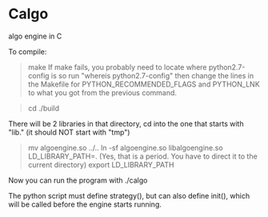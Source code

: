 Calgo
=====

algo engine in C

To compile:

> make
If make fails, you probably need to locate where python2.7-config is
so run "whereis python2.7-config" then change the lines in the Makefile
for PYTHON_RECOMMENDED_FLAGS and PYTHON_LNK to what you got from the
previous command.

> cd ./build

There will be 2 libraries in that directory, cd into the one that
starts with "lib." (it should NOT start with "tmp")

> mv algoengine.so ../..
> ln -sf algoengine.so libalgoengine.so
> LD_LIBRARY_PATH=.
(Yes, that is a period. You have to direct it to the current directory)
> export LD_LIBRARY_PATH

Now you can run the program with
./calgo <name of python script>


The python script must define strategy(), but can also define init(), which will
be called before the engine starts running.
